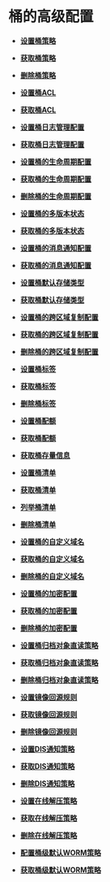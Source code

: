 # 桶的高级配置<a name="obs_04_0026"></a>

-   **[设置桶策略](设置桶策略.md)**  

-   **[获取桶策略](获取桶策略.md)**  

-   **[删除桶策略](删除桶策略.md)**  

-   **[设置桶ACL](设置桶ACL.md)**  

-   **[获取桶ACL](获取桶ACL.md)**  

-   **[设置桶日志管理配置](设置桶日志管理配置.md)**  

-   **[获取桶日志管理配置](获取桶日志管理配置.md)**  

-   **[设置桶的生命周期配置](设置桶的生命周期配置.md)**  

-   **[获取桶的生命周期配置](获取桶的生命周期配置.md)**  

-   **[删除桶的生命周期配置](删除桶的生命周期配置.md)**  

-   **[设置桶的多版本状态](设置桶的多版本状态.md)**  

-   **[获取桶的多版本状态](获取桶的多版本状态.md)**  

-   **[设置桶的消息通知配置](设置桶的消息通知配置.md)**  

-   **[获取桶的消息通知配置](获取桶的消息通知配置.md)**  

-   **[设置桶默认存储类型](设置桶默认存储类型.md)**  

-   **[获取桶默认存储类型](获取桶默认存储类型.md)**  

-   **[设置桶的跨区域复制配置](设置桶的跨区域复制配置.md)**  

-   **[获取桶的跨区域复制配置](获取桶的跨区域复制配置.md)**  

-   **[删除桶的跨区域复制配置](删除桶的跨区域复制配置.md)**  

-   **[设置桶标签](设置桶标签.md)**  

-   **[获取桶标签](获取桶标签.md)**  

-   **[删除桶标签](删除桶标签.md)**  

-   **[设置桶配额](设置桶配额.md)**  

-   **[获取桶配额](获取桶配额.md)**  

-   **[获取桶存量信息](获取桶存量信息.md)**  

-   **[设置桶清单](设置桶清单.md)**  

-   **[获取桶清单](获取桶清单.md)**  

-   **[列举桶清单](列举桶清单.md)**  

-   **[删除桶清单](删除桶清单.md)**  

-   **[设置桶的自定义域名](设置桶的自定义域名.md)**  

-   **[获取桶的自定义域名](获取桶的自定义域名.md)**  

-   **[删除桶的自定义域名](删除桶的自定义域名.md)**  

-   **[设置桶的加密配置](设置桶的加密配置.md)**  

-   **[获取桶的加密配置](获取桶的加密配置.md)**  

-   **[删除桶的加密配置](删除桶的加密配置.md)**  

-   **[设置桶归档对象直读策略](设置桶归档对象直读策略.md)**  

-   **[获取桶归档对象直读策略](获取桶归档对象直读策略.md)**  

-   **[删除桶归档对象直读策略](删除桶归档对象直读策略.md)**  

-   **[设置镜像回源规则](设置镜像回源规则.md)**  

-   **[获取镜像回源规则](获取镜像回源规则.md)**  

-   **[删除镜像回源规则](删除镜像回源规则.md)**  

-   **[设置DIS通知策略](设置DIS通知策略.md)**  

-   **[获取DIS通知策略](获取DIS通知策略.md)**  

-   **[删除DIS通知策略](删除DIS通知策略.md)**  

-   **[设置在线解压策略](设置在线解压策略.md)**  

-   **[获取在线解压策略](获取在线解压策略.md)**  

-   **[删除在线解压策略](删除在线解压策略.md)**  

-   **[配置桶级默认WORM策略](配置桶级默认WORM策略.md)**  

-   **[获取桶级默认WORM策略](获取桶级默认WORM策略.md)**  

